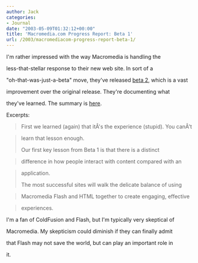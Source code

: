```yaml
---
author: Jack
categories:
- Journal
date: "2003-05-09T01:32:12+00:00"
title: 'Macromedia.com Progress Report: Beta 1'
url: /2003/macromediacom-progress-report-beta-1/
---
```


I'm rather impressed with the way Macromedia is handling the
  

  
less-that-stellar response to their new web site. In sort of a
  

  
"oh-that-was-just-a-beta" move, they've released [beta 2][1], which is a vast
  

  
improvement over the original release. They're documenting what
  

  
they've learned. The summary is [here][2].
  

  
Excerpts:



> First we learned (again) that it&#194;'s the experience (stupid). You can&#194;'t
  
> 
  
> learn that lesson enough.
> 
> Our first key lesson from Beta 1 is that there is a distinct
  
> 
  
> difference in how people interact with content compared with an
  
> 
  
> application.
> 
> The most successful sites will walk the delicate balance of using
  
> 
  
> Macromedia Flash and HTML together to create engaging, effective
  
> 
  
> experiences.</p> 

I'm a fan of ColdFusion and Flash, but I'm typically very skeptical of
  

  
Macromedia. My skepticism could diminish if they can finally admit
  

  
that Flash may not save the world, but can play an important role in
  

  
it.

 [1]: //www.macromedia.com/"
 [2]: //www.macromedia.com/special/progress_report/page6.html"